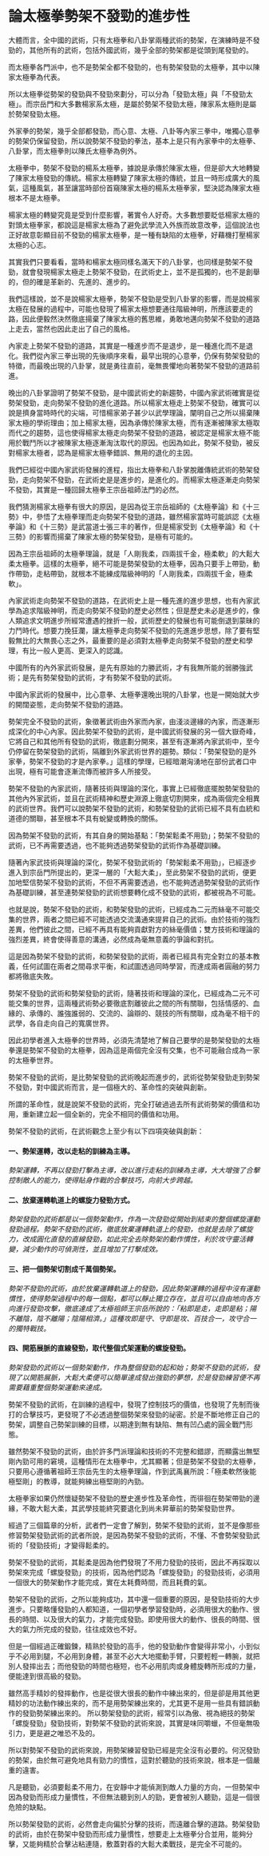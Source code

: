 # 論太極拳勢架不發勁的進步性

大體而言，全中國的武術，只有太極拳和八卦掌兩種武術的勢架，在演練時是不發勁的，其他所有的武術，包括外國武術，幾乎全部的勢架都是從頭到尾發勁的。

而太極拳各門派中，也不是勢架全都不發勁的，也有勢架發勁的太極拳，其中以陳家太極拳為代表。

所以太極拳從勢架的發勁與不發勁來劃分，可以分為「發勁太極」與「不發勁太極」。而宗岳門和大多數楊家系太極，是屬於勢架不發勁太極，陳家系太極則是屬於勢架發勁太極。

外家拳的勢架，幾乎全部都發勁，而心意、太極、八卦等內家三拳中，唯獨心意拳的勢架仍保留發勁，所以說勢架不發勁的拳法，基本上是只有內家拳中的太極拳、八卦掌，而太極拳則以陳氏太極拳為例外。

太極拳中，勢架不發勁的楊系太極拳，據說是承傳於陳家太極，但是卻大大地轉變了陳家太極發勁的傳統。楊家太極轉變了陳家太極的傳統，並且一時形成廣大的風氣，這種風氣，甚至讓當時部份首窺陳家太極的楊系太極拳家，堅決認為陳家太極根本不是太極拳。

楊家太極的轉變究竟是受到什麼影響，著實令人好奇。大多數想要眨低楊家太極的對頭太極拳家，都說這是楊家太極為了避免武學流入外族而故意改拳，這個說法也正好故意彰顯目前不發勁的楊家太極拳，是一種有缺陷的太極拳，好藉機打壓楊家太極的心志。

其實我們只要看看，當時和楊家太極同樣名滿天下的八卦掌，也同樣是勢架不發勁，就會發現楊家太極走上勢架不發勁，在武術史上，並不是孤獨的，也不是創舉的，但的確是革新的、先進的、進步的。

我們這樣說，並不是說楊家太極拳，勢架不發勁是受到八卦掌的影響，而是說楊家太極在發展的過程中，可能也發現了楊家太極想要通往階級神明，所應該要走的路，因此便毅然決然徹底揚棄了陳家太極的舊思維，勇敢地邁向勢架不發勁的道路上走去，當然也因此走出了自己的風格。

內家走上勢架不發勁的道路，其實是一種進步而不是退步，是一種進化而不是退化。我們從內家三拳出現的先後順序來看，最早出現的心意拳，仍保有勢架發勁的特徵，而最晚出現的八卦掌，就是勇往直前，毫無畏懼地向著勢架不發勁的道路前進。

晚出的八卦掌證明了勢架不發勁，是中國武術史的新趨勢，中國內家武術確實是從勢架發勁，走向勢架不發勁的進化道路。所以楊家太極走上勢架不發勁，確實可以說是擠身當時時代的尖端，可惜楊家弟子甚少以武學理論，闡明自己之所以揚棄陳家太極的學術理由；加上楊家太極，因為承傳於陳家太極，而有逐漸被陳家太極取而代之的趨勢，這也使得楊家太極走向勢架不發勁的道路，被認定是楊家太極不能用於戰鬥所以才被陳家太極逐漸淘汰取代的原因。也因為如此，勢架不發勁，被反對楊家太極者，認為是楊家太極拳錯誤、無用的退化的主因。

我們已經從中國內家武術發展的進程，指出太極拳和八卦掌脫離傳統武術的勢架發勁，走向勢架不發勁，在武術史是是進步的，是進化的。而楊家太極逐漸走向勢架不發勁，其實是一種回歸太極拳王宗岳祖師法門的必然。

我們猜測楊家太極拳有很大的原因，是因為從王宗岳祖師的《太極拳論》和《十三勢》中，參悟了太極拳理而走向勢架不發勁的道路，雖然楊家當時可能誤認《太極拳論》和《十三勢》是武當道士張三丰的著作，但是楊家受到《太極拳論》和《十三勢》的影響而揚棄了陳家太極的勢架發勁，是極有可能的。

因為王宗岳祖師的太極拳理論，就是「人剛我柔，四兩拔千金，極柔軟」的大鬆大柔太極拳。這樣的太極拳，絕不可能是勢架發勁的太極拳，因為只要手上帶勁，動作帶勁，走粘帶勁，就根本不能練成階級神明的「人剛我柔，四兩拔千金，極柔軟」。

內家武術走向勢架不發勁的道路，在武術史上是一種先進的進步思想，也有內家武學為追求階級神明，而走向勢架不發勁的歷史必然性；但是歷史未必是進步的，像人類追求文明進步所經常遭遇的挫折一般，武術歷史的發展也有可能倒退到蒙昧的力鬥時代。想要力挽狂瀾，讓太極拳走向勢架不發勁的先進進步思想，除了要有堅毅無比的大無畏心志之外，最重要的是必須對太極拳走向勢架不發勁的歷史和學理，有比一般人更高、更深入的認識。

中國所有的內外家武術發展，是先有原始的力勝武術，才有我無所能的弱勝強武術；是先有勢架發勁的武術，才有勢架不發勁的武術。

中國內家武術的發展中，比心意拳、太極拳還晚出現的八卦掌，也是一開始就大步的開闊姿態，走向勢架不發勁的道路。

勢架完全不發勁的武術，象徵著武術由外家而內家，由淺淡邊緣的內家，而逐漸形成深化的中心內家。因此勢架不發勁的武術，是中國武術發展的另一個大嶽奇峰，它將自己和其他所有發勁的武術，徹底劃分開來，甚至有逐漸將內家武術中，至今仍停留在勢架發勁的武術，隔離到外家武術世界的趨勢。類似：「勢架發勁的是外家拳，勢架不發勁的才是內家拳。」這樣的學理，已經暗潮洶湧地在部份武者口中出現，極有可能會逐漸流傳而被許多人所接受。

勢架不發勁的內家武術，隨著技術與理論的深化，事實上已經徹底擺脫勢架發勁的其他內外家武術，並且在武術精神和歷史淵源上徹底切割開來，成為兩個完全相異的武術世界。我們可以說勢架不發勁的武術，和勢架發勁的武術已經不具有血統和道德的關聯，甚至根本不具有蛻變或轉換的關係。

因為勢架不發勁的武術，有其自身的開始基點：「勢架鬆柔不用勁」；勢架不發勁的武術，已不再需要透過，也不能夠透過勢架發勁的武術作為基礎訓練。

隨著內家武技術與理論的深化，勢架不發勁武術的「勢架鬆柔不用勁」，已經逐步進入到宗岳門所提出的，更深一層的「大鬆大柔」，至此勢架不發勁的武術，便更加地堅信勢架不發勁的武術，不但不再需要透過，也不能夠透過勢架發勁的武術作為基礎訓練，甚至連勢架發勁的武術想要轉化成不發勁的武術，都被視為不可能。

也就是說，勢架不發勁的武術，和勢架發勁的武術，已經成為二元而絲毫不可能交集的世界，兩者之間已經不可能透過交流溝通來提昇自己的武術。由於技術的強烈差異，他們彼此之間，已經不再具有能夠貢獻對方的絲毫價值；雙方技術和理論的強烈差異，終會使得善意的溝通，必然成為毫無意義的爭論和對抗。

這是因為勢架不發勁的武術，和勢架發勁的武術，兩者已經具有完全對立的基本教義，任何試圖在兩者之間尋求平衡，和試圖透過同時學習，而達成兩者圓融的努力都將徹底失敗。

勢架不發勁的武術和勢架發勁的武術，隨著技術和理論的深化，已經成為二元不可能交集的世界，這兩種武術勢必要徹底割離彼此之間的所有關聯，包括情感的、血緣的、承傳的、誰強誰弱的、交流的、論辯的、競技的所有關聯，成為毫不相干的武學，各自走向自己的寬廣世界。

因此初學者進入太極拳的世界時，必須先清楚地了解自己要學的是勢架發勁的太極拳還是勢架不發勁的太極拳，因為這是兩個完全沒有交集，也不可能融合成為一家的太極拳世界。

勢架不發勁的武術，是比勢架發勁的武術晚起而進步的，武術從勢架發勁走到勢架不發勁，對中國武術而言，是一個極大的、革命性的突破與創新。

所謂的革命性，就是說架不發勁的武術，完全打破過過去所有武術勢架的價值和功用，重新建立起一個全新的，完全不相同的價值和功用。

勢架不發勁的武術，在武術觀念上至少有以下四項突破與創新：

#### 一、勢架運轉，改以走粘的訓練為主導。

*勢架運轉，不再以發勁打擊為主導，改以進行走粘的訓練為主導，大大增強了合擊控制敵人的能力，使得貼身作戰的合擊技巧，向前大步跨越。*

#### 二、放棄運轉軌道上的螺旋力發勁方式。

*勢架發勁的武術都是以一個勢架動作，作為一次發勁從開始到結束的整個螺旋運動發勁過程。勢架不發勁的武術，徹底放棄運轉軌道上的發勁，也就是去除了螺旋力，改成圓化直發的直線發勁，如此完全去除勢架的動作慣性，利於攻守靈活轉變，減少動作的可偵測性，並且增加了打擊成效。*

#### 三、把一個勢架切割成千萬個勢架。

*勢架不發勁的武術，由於放棄運轉軌道上的發勁，因此勢架運轉的過程中沒有運動慣性，使得勢架過程中的每一個點，都可以靜止獨立存在，並且可以自由地向各方向進行發勁攻擊，徹底達成了太極祖師王宗岳所說的：「粘即是走，走即是粘；陽不離陰，陰不離陽；陰陽相濟。」這種攻即是守、守即是攻、百技合一，攻守合一的獨特戰技。*

#### 四、開筋展脈的直線發勁，取代整個式架運動的螺旋發勁。

*勢架發勁的武術以一個勢架動作，作為整個發勁的起和始；勢架不發勁的武術，發現了以開筋展脈，大鬆大柔便可以簡單達成發出強勁的夢想，於是發勁練習便不再需要藉重整個勢架運動來達成。*

勢架不發勁的武術，在訓練的過程中，發現了控制技巧的價值，也發現了先制而後打的合擊技巧，更發現了不必透過整個勢架來發勁的祕密。於是不斷地修正自己的勢架，調整自己勢架訓練的目標，以期達到無有缺陷、無有凹凸處的圓全戰鬥形態。

雖然勢架不發勁的武術，由於許多門派理論和技術的不完整和錯謬，而顯露出無堅剛內勁可用的窘境，這種情形在太極拳中，尤其顯著；但是勢架不發勁的太極拳，只要用心遵循著祖師王宗岳先生的太極拳理論，作到武禹襄所說：「極柔軟然後能極堅剛」的教導，就能夠練出極堅剛的內勁。

太極拳家如果仍然懷疑勢架不發勁的歷史進步性及革命性，而徘徊在勢架帶勁的邊緣，不敢大鬆大柔，其武學技能終究要退化到尚未昇華前的勢架發勁世界。

經過了三個篇章的分析，武者們一定會了解到，勢架不發勁的武術，並不是像那些修習勢架發勁武術的武者所說，是因為勢架不發勁的武術，不懂、不會勢架發勁武術的「發勁技術」才變得鬆柔的。

勢架不發勁的武術，其鬆柔是因為他們發現了不用力發勁的技術，因此不再採取以勢架來完成「螺旋發勁」的技術，因為他們認為「螺旋發勁」的發勁技術，必須用一個很大的勢架動作才能完成，實在太耗費時間，而且耗費的氣。

勢架不發勁的武術，之所以能夠成功，其中還一個重要的原因，是發勁技術的大步進步。只要略懂發勁的人都知道，一個初學者學習發勁時，必須用很大的動作、很長的時間、以及很大的氣力，才能完成發勁。即使用很大的動作、很長的時間、很大的氣力所完成的發勁，往往成效也不好。

但是一個經過正確鍛鍊，精熟於發勁的高手，他的發勁動作會變得非常小，小到似乎不必用到腿，不必用到身體，甚至不必大大地擺動手臂，只要輕輕一轉腕，就把別人發摔出去；而他發勁的時間也極短，也不必用肌肉或身體旋轉所形成的力量，便能達到很高級的發勁。

雖然高手精妙的發摔動作，也是從很大很長的動作中練出來的，但是卻是用其他更精妙的功法動作練出來的，而不是用勢架練出來的，尤其更不是用一些具有錯誤動作的發勁勢架練出來的。
所以勢架發勁的武術，經常引以為傲、視為絕技的勢架「螺旋發勁」發勁技術，對勢架不發勁的武術來說，其實是味同嚼蠟，不但毫無吸引力，更是避之唯恐不及的。

所以對勢架不發勁的武術來說，用勢架練習發勁已經是完全沒有必要的。何況發勁的勢架，由於無可避免地具有勁力的慣性，這對於聽勁的技術來說，根本是一個嚴重的違害。

凡是聽勁，必須要鬆柔不用力，在安靜中才能偵測到敵人力量的方向，一但勢架中因為發勁而形成力量慣性，不但無法聽到別人的勁，更會被別人聽勁，這是一個很危險的缺點。

所以勢架發勁的武術，必然會走向偏於分擊的技術，而遠離合擊的道路。勢架發勁的武術，由於在勢架中發勁而形成力量慣性，想要走上太極拳分合並用，能夠分擊，又能夠精於合擊沾粘連隨，敷蓋對吞的大鬆大柔戰技，是完全不可能的。